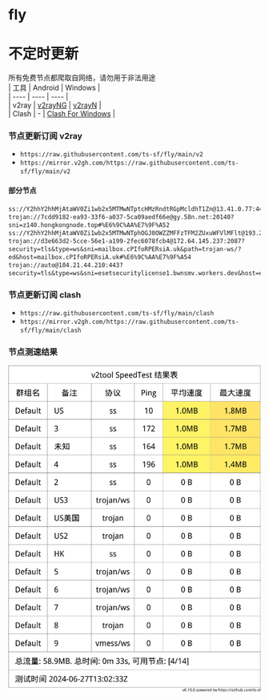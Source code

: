 # fly
# 不定时更新
所有免费节点都爬取自网络，请勿用于非法用途  
|  工具  | Android  | Windows  |  
|  ----  | ----   | ----  |  
| v2ray  | [v2rayNG](https://github.com/2dust/v2rayNG/releases) | [v2rayN](https://github.com/2dust/v2rayN/releases) |  
| Clash  | - | [Clash For Windows](https://github.com/2dust/clashN/releases) | 
  
### 节点更新订阅  v2ray
- `https://raw.githubusercontent.com/ts-sf/fly/main/v2`  
- `https://mirror.v2gh.com/https://raw.githubusercontent.com/ts-sf/fly/main/v2`  

#### 部分节点  
``` 
ss://Y2hhY2hhMjAtaWV0Zi1wb2x5MTMwNTptcHMzRndtRGpMcldhT1Zn@13.41.0.77:443#%E6%9C%AA%E7%9F%A5
trojan://7cdd9182-ea93-33f6-a037-5ca09aedf66e@gy.58n.net:20140?sni=z140.hongkongnode.top#%E6%9C%AA%E7%9F%A52
ss://Y2hhY2hhMjAtaWV0Zi1wb2x5MTMwNTphOGJ0OWZZMFFzTFM2ZUxuWFVlMFlt@193.29.139.237:8080#%E6%9C%AA%E7%9F%A53%2015.0MB%2Fs
trojan://d3e663d2-5cce-56e1-a199-2fec6078fcb4@172.64.145.237:2087?security=tls&type=ws&sni=mailbox.cPIfoRPERsiA.uk&path=trojan-ws/?ed&host=mailbox.cPIfoRPERsiA.uk#%E6%9C%AA%E7%9F%A54
trojan://auto@104.21.44.210:443?security=tls&type=ws&sni=esetsecuritylicense1.bwnsmv.workers.dev&host=esetsecuritylicense1.bwnsmv.workers.dev#%E6%9C%AA%E7%9F%A55
```
### 节点更新订阅  clash
- `https://raw.githubusercontent.com/ts-sf/fly/main/clash`  
- `https://mirror.v2gh.com/https://raw.githubusercontent.com/ts-sf/fly/main/clash`  

### 节点测速结果
![image](traffic.png)
